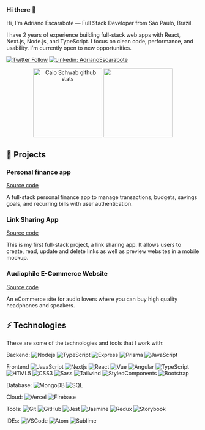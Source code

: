 ### Hi there 👋

Hi, I'm Adriano Escarabote — Full Stack Developer from São Paulo, Brazil.

I have 2 years of experience building full-stack web apps with React, Next.js, Node.js, and TypeScript. I focus on clean code, performance, and usability. I'm currently open to new opportunities.

[![Twitter Follow](https://img.shields.io/twitter/follow/drianEscarabote?style=social)](https://twitter.com/drianEscarabote)
[![Linkedin: AdrianoEscarabote](https://img.shields.io/badge/-Linkedin-blue?style=flat-square&logo=Linkedin&logoColor=white&link=https://www.linkedin.com/in/adrianoescarabote/)](https://www.linkedin.com/in/adrianoescarabote/)

<div align="center">
  <img height="180em" src="https://github-readme-stats.vercel.app/api?username=AdrianoEscarabote&show_icons=true&count_private=true&hide_border=true&title_color=6495ED&icon_color=6495ED&text_color=6495ED&bg_color=0d1117" alt="Caio Schwab github stats" /> 
  <img height="180em" src="https://github-readme-stats.vercel.app/api/top-langs/?username=AdrianoEscarabote&layout=compact&hide_border=true&title_color=6495ED&text_color=6495ED&bg_color=0d1117" />
</div>

## 🚀 Projects

### Personal finance app

[Source code](https://github.com/AdrianoEscarabote/personal-finance-app)

A full-stack personal finance app to manage transactions, budgets, savings goals, and recurring bills with user authentication.

### Link Sharing App

[Source code](https://github.com/AdrianoEscarabote/Link-sharing-app)

This is my first full-stack project, a link sharing app. It allows users to create, read, update and delete links as well as preview websites in a mobile mockup.

### Audiophile E-Commerce Website

[Source code](https://github.com/AdrianoEscarabote/Audiophile-e-commerce-website)

An eCommerce site for audio lovers where you can buy high quality headphones and speakers.

## ⚡ Technologies

These are some of the technologies and tools that I work with:

Backend:
![Nodejs](https://img.shields.io/badge/-Nodejs-339933?style=flat-square&logo=Node.js&logoColor=white)
![TypeScript](https://img.shields.io/badge/-TypeScript-007ACC?style=flat-square&logo=typescript&logoColor=white)
![Express](https://img.shields.io/badge/-Express-000000?style=flat-square&logo=express&logoColor=white)
![Prisma](https://img.shields.io/badge/-Prisma-black?style=flat-square&logo=prisma)
![JavaScript](https://img.shields.io/badge/-JavaScript-black?style=flat-square&logo=javascript)

Frontend
![JavaScript](https://img.shields.io/badge/-JavaScript-black?style=flat-square&logo=javascript)
![Nextjs](https://img.shields.io/badge/-Next.js-000000?style=flat-square&logo=next.js&logoColor=white)
![React](https://img.shields.io/badge/-React-61DAFB?style=flat-square&logo=react&logoColor=white)
![Vue](https://img.shields.io/badge/-Vue.js-4FC08D?style=flat-square&logo=vue.js&logoColor=white)
![Angular](https://img.shields.io/badge/Angular-DD0031?style=flat-square&logo=angular)
![TypeScript](https://img.shields.io/badge/-TypeScript-007ACC?style=flat-square&logo=typescript&logoColor=white)
![HTML5](https://img.shields.io/badge/-HTML5-E34F26?style=flat-square&logo=html5&logoColor=white)
![CSS3](https://img.shields.io/badge/-CSS3-1572B6?style=flat-square&logo=css3)
![Sass](https://img.shields.io/badge/-Sass-CC6699?style=flat-square&logo=sass&logoColor=white)
![Tailwind](https://img.shields.io/badge/-Tailwind_CSS-38B2AC?style=flat-square&logo=tailwind-css&logoColor=white)
![StyledComponents](https://img.shields.io/badge/-Styled_Components-DB7093?style=flat-square&logo=styled-components&logoColor=white)
![Bootstrap](https://img.shields.io/badge/-Bootstrap-563D7C?style=flat-square&logo=bootstrap)

Database:
![MongoDB](https://img.shields.io/badge/-MongoDB-black?style=flat-square&logo=mongodb)
![SQL](https://img.shields.io/badge/-SQL-black?style=flat-square&logo=postgresql)

Cloud:
![Vercel](https://img.shields.io/badge/-Vercel-000000?style=flat-square&logo=vercel&logoColor=white)
![Firebase](https://img.shields.io/badge/Firebase-FFCA28?style=flat-square&logo=firebase&logoColor=white)

Tools:
![Git](https://img.shields.io/badge/-Git-black?style=flat-square&logo=git)
![GitHub](https://img.shields.io/badge/-GitHub-181717?style=flat-square&logo=github)
![Jest](https://img.shields.io/badge/-Jest-C21325?style=flat-square&logo=jest&logoColor=white)
![Jasmine](https://img.shields.io/badge/-Jasmine-8A4182?style=flat-square&logo=jasmine&logoColor=white)
![Redux](https://img.shields.io/badge/-Redux-764ABC?style=flat-square&logo=redux&logoColor=white)
![Storybook](https://img.shields.io/badge/-Storybook-FF4785?style=flat-square&logo=storybook&logoColor=white)

IDEs:
![VSCode](https://img.shields.io/badge/-VSCode-007ACC?style=flat-square&logo=visual-studio-code&logoColor=white)
![Atom](https://img.shields.io/badge/Atom-66595C?style=flat-square&logo=atom&logoColor=white)
![Sublime](https://img.shields.io/badge/Sublime%20Text-FF9800?style=flat-square&logo=sublime-text&logoColor=white)
